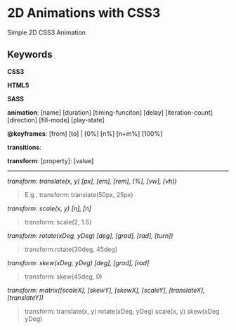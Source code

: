 # 2D Animations with CSS3
 Simple 2D CSS3 Animation
 ## Keywords
**CSS3**

**HTML5**

**SASS**

**animation**: [name] [duration] [timing-funciton] [delay] [iteration-count] [direction] [fill-mode] [play-state]

**@keyframes**: [from] [to] | [0%] [n%] [n+m%] [100%]

**transitions**: 

**transform**: [property]: [value]

---

*transform: translate(x, y) [px], [em], [rem], [%], [vw], [vh])*
> E.g., transform: translate(50px, 25px)

*transform: scale(x, y) [n], [n]*
> transform: scale(2, 1.5)

*transform: rotate(xDeg, yDeg) [deg], [grad], [rad], [turn])*
> transform:rotate(30deg, 45deg)

*transform: skew(xDeg, yDeg) [deg], [grad], [rad]*
> transform: skew(45deg, 0)

*transform: matrix([scaleX], [skewY], [skewX], [scaleY], [translateX], [translateY])*
> transform: translate(x, y) rotate(xDeg, yDeg) scale(x, y) skew(xDeg yDeg)
